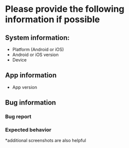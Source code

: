 # Please provide the following information if possible

## System information:
* Platform (Android or iOS)
* Android or iOS version
* Device

## App information
* App version

## Bug information
### Bug report

### Expected behavior

*additional screenshots are also helpful 
